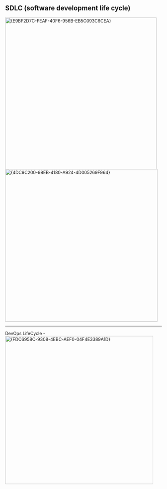 ## SDLC (software development life cycle)
<img width="487" alt="{E9BF2D7C-FEAF-40F6-956B-EB5C093C6CEA}" src="https://github.com/user-attachments/assets/32e51689-713e-476f-8072-1a014709ae1f">

<img width="490" alt="{4DC9C200-98EB-4180-A924-4D005269F964}" src="https://github.com/user-attachments/assets/298a490b-8b9f-4a3f-ac38-4fb099690f31">

---
DevOps LifeCycle -
<img width="476" alt="{FDC6958C-9308-4EBC-AEF0-04F4E3389A1D}" src="https://github.com/user-attachments/assets/0fb9f98d-c311-4ff4-960f-fe5d33614a9a">






